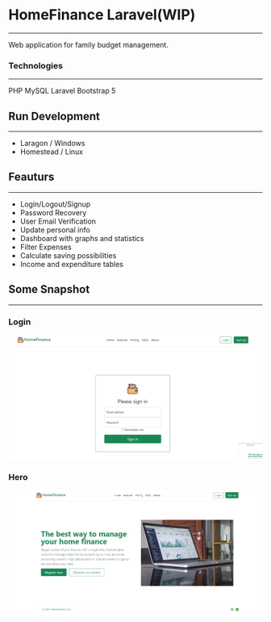 # HomeFinance Laravel(WIP)
---
Web application for family budget management.  

### Technologies
---
PHP
MySQL
Laravel
Bootstrap 5

## Run Development 
---
- Laragon / Windows
- Homestead / Linux

## Feauturs
---

- Login/Logout/Signup
- Password Recovery
- User Email Verification
- Update personal info
- Dashboard with graphs and statistics
- Filter Expenses
- Calculate saving possibilities
- Income and expenditure tables

## Some Snapshot
---
### Login
![Login](./Media/snapshot/login.png)

### Hero
![Hero](./media/snapshot/hero.png)
